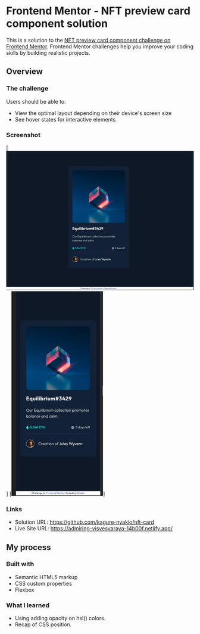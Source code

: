 # Frontend Mentor - NFT preview card component solution

This is a solution to the [NFT preview card component challenge on Frontend Mentor](https://www.frontendmentor.io/challenges/nft-preview-card-component-SbdUL_w0U). Frontend Mentor challenges help you improve your coding skills by building realistic projects. 

## Overview

### The challenge

Users should be able to:

- View the optimal layout depending on their device's screen size
- See hover states for interactive elements

### Screenshot

[![Desktop preview](./images/Desktop.png)]
[![Mobile preview](./images/Mobile.png)]

### Links

- Solution URL: https://github.com/kagure-nyakio/nft-card
- Live Site URL: https://admiring-visvesvaraya-14b00f.netlify.app/

## My process

### Built with

- Semantic HTML5 markup
- CSS custom properties
- Flexbox

### What I learned

- Using adding opacity on hsl() colors.
- Recap of CSS position.